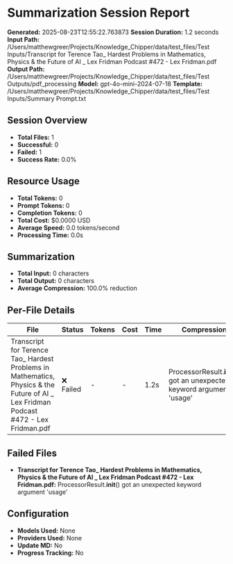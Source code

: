# Summarization Session Report

**Generated:** 2025-08-23T12:55:22.763873
**Session Duration:** 1.2 seconds
**Input Path:** /Users/matthewgreer/Projects/Knowledge_Chipper/data/test_files/Test Inputs/Transcript for Terence Tao_ Hardest Problems in Mathematics, Physics & the Future of AI _ Lex Fridman Podcast #472 - Lex Fridman.pdf
**Output Path:** /Users/matthewgreer/Projects/Knowledge_Chipper/data/test_files/Test Outputs/pdf_processing
**Model:** gpt-4o-mini-2024-07-18
**Template:** /Users/matthewgreer/Projects/Knowledge_Chipper/data/test_files/Test Inputs/Summary Prompt.txt

## Session Overview

- **Total Files:** 1
- **Successful:** 0
- **Failed:** 1
- **Success Rate:** 0.0%

## Resource Usage

- **Total Tokens:** 0
- **Prompt Tokens:** 0
- **Completion Tokens:** 0
- **Total Cost:** $0.0000 USD
- **Average Speed:** 0.0 tokens/second
- **Processing Time:** 0.0s

## Summarization

- **Total Input:** 0 characters
- **Total Output:** 0 characters
- **Average Compression:** 100.0% reduction

## Per-File Details

| File | Status | Tokens | Cost | Time | Compression |
|------|--------|--------|------|------|-------------|
| Transcript for Terence Tao_ Hardest Problems in Mathematics, Physics & the Future of AI _ Lex Fridman Podcast #472 - Lex Fridman.pdf | ❌ Failed | - | - | 1.2s | ProcessorResult.__init__() got an unexpected keyword argument 'usage' |

## Failed Files

- **Transcript for Terence Tao_ Hardest Problems in Mathematics, Physics & the Future of AI _ Lex Fridman Podcast #472 - Lex Fridman.pdf:** ProcessorResult.__init__() got an unexpected keyword argument 'usage'

## Configuration

- **Models Used:** None
- **Providers Used:** None
- **Update MD:** No
- **Progress Tracking:** No
